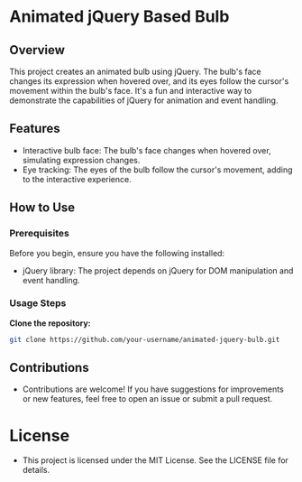 # Animated jQuery Based Bulb

## Overview

This project creates an animated bulb using jQuery. The bulb's face changes its expression when hovered over, and its eyes follow the cursor's movement within the bulb's face. It's a fun and interactive way to demonstrate the capabilities of jQuery for animation and event handling.

## Features

- Interactive bulb face: The bulb's face changes when hovered over, simulating expression changes.
- Eye tracking: The eyes of the bulb follow the cursor's movement, adding to the interactive experience.

## How to Use

### Prerequisites

Before you begin, ensure you have the following installed:

- jQuery library: The project depends on jQuery for DOM manipulation and event handling.

### Usage Steps

**Clone the repository:**

   ```bash
   git clone https://github.com/your-username/animated-jquery-bulb.git 
   ```

## Contributions
- Contributions are welcome! If you have suggestions for improvements or new features, feel free to open an issue or submit a pull request.

# License
- This project is licensed under the MIT License. See the LICENSE file for details.



